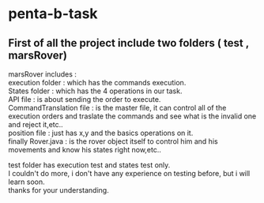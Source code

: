 # penta-b-task
## First of all the project include two folders ( test , marsRover)
marsRover includes : <br />
execution folder : which has the commands execution.  <br />
States folder : which has the 4 operations in our task. <br />
API file : is about sending the order to execute. <br />
CommandTranslation file : is the master file, it can control all of the execution orders and traslate the commands and see what is the invalid one and reject it,etc.. <br />
position file : just has x,y and the basics operations on it. <br />
finally Rover.java : is the rover object itself to control him and his movements and know his states right now,etc.. <br />



test folder has execution test and states test only. <br />
I couldn't do more, i don't have any experience on testing before, but i will learn soon. <br />
thanks for your understanding. <br />

